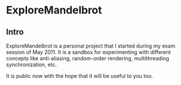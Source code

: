 ExploreMandelbrot
=================

Intro
-----

ExploreMandelbrot is a personal project that I started during my exam session of May 2011. It is a sandbox for experimenting with different concepts like anti-aliasing, random-order rendering, multithreading synchronization, etc.

It is public now with the hope that it will be useful to you too.